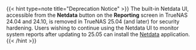 &NewLine;

{{< hint type=note title="Deprecation Notice" >}}
The built-in Netdata UI, accessible from the **Netdata** button on the **Reporting** screen in TrueNAS 24.04 and 24.10, is removed in TrueNAS 25.04 (and later) for security hardening.
Users wishing to continue using the Netdata UI to monitor system reports after updating to 25.05 can install the [Netdata](https://www.truenas.com/docs/truenasapps/stableapps/netdata/) application.
{{< /hint >}}
